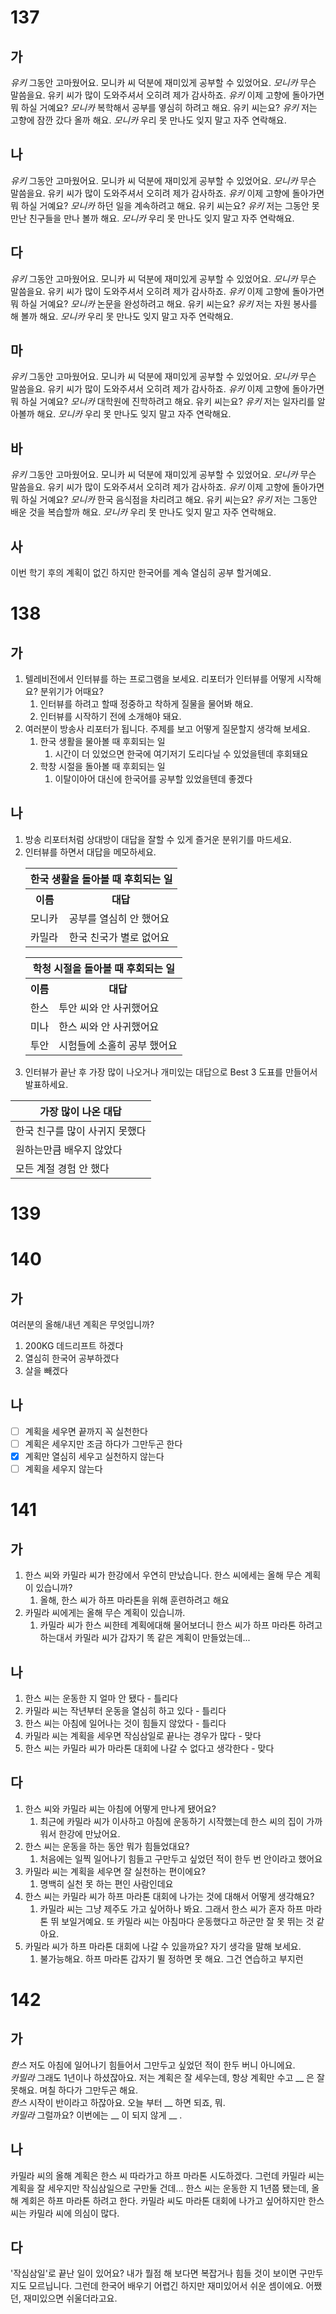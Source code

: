# 137
## 가
*유키* 그동안 고마웠어요. 모니카 씨 덕분에 재미있게 공부할 수 있었어요.
*모니카* 무슨 말씀을요. 유키 씨가 많이 도와주셔서 오히려 제가 감사하죠.
*유키* 이제 고향에 돌아가면 뭐 하실 거예요?
*모니카* 복학해서 공부를 옇심히 하려고 해요. 유키 씨는요?
*유키* 저는 고향에 잠깐 갔다 올까 해요.
*모니카* 우리 못 만나도 잊지 말고 자주 연락해요.
## 나
*유키* 그동안 고마웠어요. 모니카 씨 덕분에 재미있게 공부할 수 있었어요.
*모니카* 무슨 말씀을요. 유키 씨가 많이 도와주셔서 오히려 제가 감사하죠.
*유키* 이제 고향에 돌아가면 뭐 하실 거예요?
*모니카* 하던 일을 계속하려고 해요. 유키 씨는요?
*유키* 저는 그동안 못 만난 친구들을 만나 볼까 해요.
*모니카* 우리 못 만나도 잊지 말고 자주 연락해요.
## 다
*유키* 그동안 고마웠어요. 모니카 씨 덕분에 재미있게 공부할 수 있었어요.
*모니카* 무슨 말씀을요. 유키 씨가 많이 도와주셔서 오히려 제가 감사하죠.
*유키* 이제 고향에 돌아가면 뭐 하실 거예요?
*모니카* 논문을 완성하려고 해요. 유키 씨는요?
*유키* 저는 자원 봉사를 해 볼까 해요.
*모니카* 우리 못 만나도 잊지 말고 자주 연락해요.
## 마
*유키* 그동안 고마웠어요. 모니카 씨 덕분에 재미있게 공부할 수 있었어요.
*모니카* 무슨 말씀을요. 유키 씨가 많이 도와주셔서 오히려 제가 감사하죠.
*유키* 이제 고향에 돌아가면 뭐 하실 거예요?
*모니카* 대학원에 진학하려고 해요. 유키 씨는요?
*유키* 저는 일자리를 알아볼까 해요.
*모니카* 우리 못 만나도 잊지 말고 자주 연락해요.
## 바
*유키* 그동안 고마웠어요. 모니카 씨 덕분에 재미있게 공부할 수 있었어요.
*모니카* 무슨 말씀을요. 유키 씨가 많이 도와주셔서 오히려 제가 감사하죠.
*유키* 이제 고향에 돌아가면 뭐 하실 거예요?
*모니카* 한국 음식점을 차리려고 해요. 유키 씨는요?
*유키* 저는 그동안 배운 것을 복습할까 해요.
*모니카* 우리 못 만나도 잊지 말고 자주 연락해요.
## 사
이번 학기 후의 계획이 없긴 하지만 한국어를 계속 열심히 공부 할거예요.

# 138
## 가
1. 텔레비전에서 인터뷰를 하는 프로그램을 보세요. 리포터가 인터뷰를 어떻게 시작해요? 분위기가 어때요?
	1. 인터뷰를 하려고 할때 정중하고 착하게 질물을 물어봐 해요.
	2. 인터뷰를 시작하기 전에 소개해야 돼요.
2. 여러분이 방송사 리포터가 됩니다. 주제를 보고 어떻게 질문할지 생각해 보세요.
	1. 한국 생활을 물아볼 때 후회되는 일
		1. 시간이 더 있었으면 한국에 여기저기 도리다닐 수 있었을텐데 후회돼요
	2. 학창 시절을 돌아볼 때 후회되는 일
		1. 이탈이아어 대신에 한국어를 공부할 있었을텐데 좋겠다
## 나
1. 방송 리포터처럼 상대방이 대답을 잘할 수 있게 즐거운 분위기를 마드세요.
2. 인터뷰를 하면서 대답을 메모하세요.
		<div>
			<table>
				<tr>
					<th colspan="2">한국 생활을 돌아볼 때 후회되는 일</th>
				</tr>
				<tr>
					<th>이름</th>
					<th>대답</th>
				</tr>
				<tr>
					<td>모니카</td>
					<td>공부를 열심히 안 했어요</td>
				</tr>
				<tr>
					<td>카밀라</td>
					<td>한국 친국가 별로 없어요</td>
				</tr>
			</table>
			<table>
				<tr>
					<th colspan="2">학청 시절을 돌아볼 때 후회되는 일</th>
				</tr>
				<tr>
					<th>이름</th>
					<th>대답</th>
				</tr>
				<tr>
					<td>한스</td>
					<td>투안 씨와 안 사귀했어요</td>
				</tr>
				<tr>
					<td>미나</td>
					<td>한스 씨와 안 사귀했어요</td>
				</tr>
				<tr>
					<td>투안</td>
					<td>시험들에 소홀히 공부 했어요</td>
				</tr>
			</table>
		</div>
3. 인터뷰가 끝난 후 가장 많이 나오거나 개미있는 대답으로 Best 3 도표를 만들어서 발표하세요. 

| 가장 많이 나온 대답       |
| ----------------- |
| 한국 친구를 많이 사귀지 못했다 |
| 원하는만큼 배우지 않았다     |
| 모든 계절 경험 안 했다     |
# 139
# 140
## 가
여러분의 올해/내년 계획은 무엇입니까?
1. 200KG 데드리프트 하겠다
2. 열심히 한국어 공부하겠다 
3. 살을 빼겠다
## 나
- [ ] 계획을 세우면 끝까지 꼭 실천한다
- [ ] 계획은 세우지만 조금 하다가 그만두곤 한다
- [x] 계획만 열심히 세우고 실천하지 않는다
- [ ] 계획을 세우지 않는다
# 141
## 가
1. 한스 씨와 카밀라 씨가 한강에서 우연히 만났습니다. 한스 씨에세는 올해 무슨 계획이 있습니까? 
	1. 올해, 한스 씨가 하프 마라톤을 위해 훈련하려고 해요
2. 카밀라 씨에게는 올해 무슨 계획이 있습니까.
	1. 카밀라 씨가 한스 씨한테 계획에대해 물어보더니 한스 씨가 하프 마라톤 하려고 하는대서 카밀라 씨가 갑자기 똑 같은 계획이 만들었는데...
## 나
1. 한스 씨는 운동한 지 얼마 안 됐다 - 틀리다
2. 카밀라 씨는 작년부터 운동을 열심히 하고 있다 - 틀리다
3. 한스 씨는 아침에 일어나는 것이 힘들지 않았다 - 틀리다
4. 카밀라 씨는 계획을 세우면 작심삼일로 끝나는 경우가 많다 - 맞다
5. 한스 씨는 카밀라 씨가 마라톤 대회에 나갈 수 없다고 생각한다 - 맞다
## 다
1. 한스 씨와 카밀라 씨는 아침에 어떻게 만나게 됐어요?
	1. 최근에 카밀라 씨가 이사하고 아침에 운동하기 시작했는데 한스 씨의 집이 가까워서 한강에 만났어요.
2. 한스 씨는 운동을 하는 동안 뭐가 힘들었대요?
	1. 처음에는 일찍 일어나기 힘들고 구만두고 싶었던 적이 한두 번 안이라고 했어요
3. 카밀라 씨는 계획을 세우면 잘 실천하는 편이에요?
	1. 명백히 실천 못 하는 편인 사람인데요
4. 한스 씨는 카밀라 씨가 하프 마라톤 대회에 나가는 것에 대해서 어떻게 생각해요?
	1. 카밀라 씨는 그냥 제주도 가고 싶어하나 봐요. 그래서 한스 씨가 혼자 하프 마라톤 뛰 보일거예요. 또 카밀라 씨는 아침마다 운동했다고 하군만 잘 못 뛰는 것 같아요.
5. 카밀라 씨가 하프 마라톤 대회에 나갈 수 있을까요? 자기 생각을 말해 보세요. 
	1. 불가능해요. 하프 마라톤 갑자기 뛸 정하면 못 해요. 그건 연습하고 부지런 
# 142
## 가
*한스* 저도 아침에 일어나기 힘들어서 그만두고 싶었던 적이 한두 버니 아니에요.<br>
*카밀라* 그래도 1년이나 하셨잖아요. 저는 계획은 잘 세우는데, 항상 계획만 수고 __ 은 잘 못해요. 며칠 하다가 그만두곤 해요.<br>
*한스* 시작이 반이라고 하잖아요. 오늘 부터 __ 하면 되죠, 뭐. <br>
*카밀라* 그럴까요? 이번에는 __ 이 되지 않게 __ .
## 나
카밀라 씨의 올해 계획은 한스 씨 따라가고 하프 마라톤 시도하겠다. 그런데 카밀라 씨는 계획을 잘 세우지만 작심삼일으로 구만둘 건데... 한스 씨는 운동한 지 1년쯤 됐는데, 올해 계회은 하프 마라톤 하려고 한다. 카밀라 씨도 마라톤 대회에 나가고 싶어하지만 한스 씨는 카밀라 씨에 의심이 많다.
## 다
'작심삼일'로 끝난 일이 있어요?
내가 뭘점 해 보다면 복잡거나 힘들 것이 보이면 구만두지도 모르닙니다. 그런데 한국어 배우기 어렵긴 하지만 재미있어서 쉬운 셈이에요. 어쨌던, 재미있으면 쉬울더라고요.

